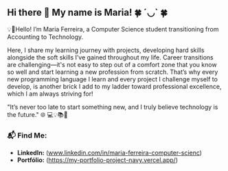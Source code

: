 ## Hi there 👋 My name is Maria! 🍀 ´◡` 🍀

💡🚀Hello! I’m Maria Ferreira, a Computer Science student transitioning from Accounting to Technology.

Here, I share my learning journey with projects, developing hard skills alongside the soft skills I’ve gained throughout my life. 
Career transitions are challenging—it's not easy to step out of a comfort zone that you know so well and start learning a new profession from scratch. 
That’s why every new programming language I learn and every project I challenge myself to develop, is another brick I add to my ladder toward professional excellence, which I am always striving for!

"It’s never too late to start something new, and I truly believe technology is the future." 🌐 💻💡📚💬

### 📬 Find Me: 
- **LinkedIn:** (www.linkedin.com/in/maria-ferreira-computer-scienc)
- **Portfólio:** (https://my-portfolio-project-navy.vercel.app/)
